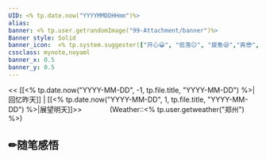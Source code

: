 ```yaml
---
UID: <% tp.date.now("YYYYMMDDHHmm")%> 
alias:
banner: <% tp.user.getrandomImage("99-Attachment/banner")%> 
Banner style: Solid
banner_icon:  <% tp.system.suggester(["开心😀", "低落😐", "疲惫😪","爽😎","平静😶"], ["😀", "😐", "😪", "😎", "😶"],false,'今天心情如何？') %>
cssclass: mynote,noyaml
banner_x: 0.5
banner_y: 0.5
---
```

<< [[<% tp.date.now("YYYY-MM-DD", -1, tp.file.title, "YYYY-MM-DD") %>|回忆昨天]] | [[<% tp.date.now("YYYY-MM-DD", 1, tp.file.title, "YYYY-MM-DD") %>|展望明天]]>>　　　　(Weather::<% tp.user.getweather("郑州") %>)

## ✏随笔感悟

